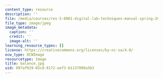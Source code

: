 ```yaml
---
content_type: resource
description: ''
file: /media/courses/res-5-0001-digital-lab-techniques-manual-spring-2007/097af91902c88172aef3b1137090a3b3_balance.jpg
file_type: image/jpeg
image_metadata:
  caption: ''
  credit: ''
  image-alt: ''
learning_resource_types: []
license: https://creativecommons.org/licenses/by-nc-sa/4.0/
ocw_type: OCWImage
resourcetype: Image
title: balance.jpg
uid: 097af919-02c8-8172-aef3-b1137090a3b3
---
```

